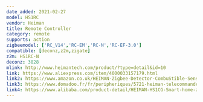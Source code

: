 ```yaml
---
date_added: 2021-02-27
model: HS1RC
vendor: Heiman
title: Remote Controller
category: remote
supports: action
zigbeemodel: ['RC_V14','RC-EM','RC-N','RC-EF-3.0']
compatible: [deconz,z2m,zigate]
z2m: HS1RC-N
deconz: 3828
mlink: http://www.heimantech.com/product/?type=detail&id=10
link: https://www.aliexpress.com/item/4000033157179.html
link2: https://www.amazon.co.uk/HEIMAN-Zigbee-Detector-CombuStible-Sensor/dp/B07C6QYZ3W
link3: https://www.domadoo.fr/fr/peripheriques/5721-heiman-telecommande-porte-cles-de-scenes-zigbee.html
link4: https://www.alibaba.com/product-detail/HEIMAN-HS1CG-Smart-home-zigbee-Natural_60379571509.html
---
```

